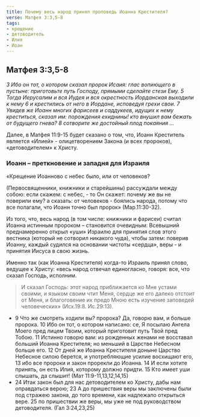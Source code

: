```yaml
---
title: Почему весь народ принял проповедь Иоанна Крестителя?
verse: Матфея 3:3,5-8
tags: 
- крещение
- детоводитель
- Илия
- Иоан
---
```


## Матфея 3:3,5-8

*3 Ибо он тот, о котором сказал пророк Исаия: глас вопиющего в пустыне: приготовьте путь Господу, прямыми сделайте стези Ему. 5 Тогда Иерусалим и вся Иудея и вся окрестность Иорданская выходили к нему 6 и крестились от него в Иордане, исповедуя грехи свои. 7 Увидев же Иоанн многих фарисеев и саддукеев, идущих к нему креститься, сказал им: порождения ехиднины! кто внушил вам бежать от будущего гнева? 8 сотворите же достойный плод покаяния …*

Далее, в Матфея 11:9-15 будет сказано о том, что, Иоанн Креститель является «Илией» - олицетворением Закона (и всех пророков), «детоводителем» к Христу. 

### Иоанн – преткновение и западня для Израиля 

«Крещение Иоанново с небес было, или от человеков? 

(Первосвященники, книжники и старейшины) рассуждали между собою: если скажем: с небес, - то Он скажет: почему же вы не поверили ему?  а сказать: от человеков - боялись народа, потому что все полагали, что Иоанн точно был пророк» (Мар.11:30-32).

Из того, что, весь народ (в том числе: книжники и фарисеи) считал Иоанна истинным пророком – становится очевидным:  Всевышний преднамеренно открыл «уши» Израилю для принятия слов этого вестника (который не сотворил никакого чуда), чтобы затем: поверив Иоанну, каждый судился на основании чистоты «сердца»,  веры - и принятия  Иисуса в свою жизнь.

Именно так (как Иоанна Крестителя) когда-то Израиль принял слово, ведущее к Христу:  «весь народ отвечал единогласно, говоря: все, что сказал Господь, исполним.  

>И сказал Господь: этот народ приближается ко Мне устами своими, и языком своим чтит Меня, сердце же его далеко отстоит от Меня,  и благоговение их предо Мною есть изучение заповедей  человеческих» (Исх.19:8. Ис.29:13). 

- 9 Что же смотреть ходили вы? пророка? Да, говорю вам, и больше пророка. 10 Ибо он тот, о котором написано: се, Я посылаю Ангела Моего пред лицем Твоим, который приготовит путь Твой пред Тобою. 11 Истинно говорю вам: из рожденных женами не восставал больший Иоанна Крестителя; но меньший в Царстве Небесном больше его. 12 От дней же Иоанна Крестителя доныне Царство Небесное силою берется, и употребляющие усилие восхищают его, 13 ибо все пророки и закон прорекли до Иоанна. 14 И если хотите принять, он есть Илия, которому должно придти. 15 Кто имеет уши слышать, да слышит! (Мат 11:9-11,13,12,14,15)
- 24 Итак закон был для нас детоводителем ко Христу, дабы нам оправдаться верою; 23 А до пришествия веры мы заключены были под стражею закона, до того времени, как надлежало открыться вере. 25 по пришествии же веры, мы уже не под руководством детоводителя. (Гал 3:24,23,25)

